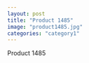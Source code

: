 ```yaml
---
layout: post
title: "Product 1485"
image: "product1485.jpg"
categories: "category1"
---
```

Product 1485
